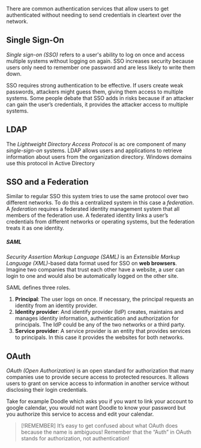 There are common authentication services that allow users to get authenticated without needing to send credentials in cleartext over the network.

## Single Sign-On
*Single sign-on (SSO)* refers to a user's ability to log on once and access multiple systems without logging on again. SSO increases security because users only need to remember one password and are less likely to write them down. 

SSO requires strong authentication to be effective. If users create weak passwords, attackers might guess them, giving them access to multiple systems. Some people debate that SSO adds in risks because if an attacker can gain the user’s credentials, it provides the attacker access to multiple systems.

## LDAP
The *Lightweight Directory Access Protocol* is ac ore component of many *single-sign-on* systems. LDAP allows users and applications to retrieve information about users from the organization directory. Windows domains use this protocol in Active Directory

## SSO and a Federation
Similar to regular SSO this system tries to use the same protocol over two different networks. To do this a centralized system in this case a *federation*. A *federation* requires a federated identity management system that all members of the federation use. A federated identity links a user’s credentials from different networks or operating systems, but the federation treats it as one identity.

##### SAML
*Security Assertion Markup Language (SAML)* is an *Extensible Markup Language (XML)*-based data format used for SSO on **web browsers**. Imagine two companies that trust each other have a website, a user can login to one and would also be automatically logged on the other site. 

SAML defines three roles. 
1. **Principal**: The user logs on once. If necessary, the principal requests an identity from an identity provider.
2. **Identity provider**: And identify provider (IdP) creates, maintains and manages identity information, authentication and authorization for principals. The IdP could be any of the two networks or a third party.
3. **Service provider**: A service provider is an entity that provides services to principals. In this case it provides the websites for both networks.

## OAuth
*OAuth (Open Authorization)* is an open standard for authorization that many companies use to provide secure access to protected resources. It allows users to grant on service access to information in another service without disclosing their login credentials. 

Take for example Doodle which asks you if you want to link your account to google calendar, you would not want Doodle to know your password but you authorize this service to access and edit your calendar.

> [!REMEMBER]
> It’s easy to get confused about what OAuth does because the name is ambiguous! Remember that the “Auth” in OAuth stands for authorization, not authentication!

